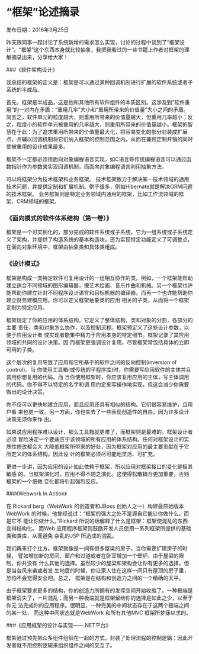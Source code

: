 # “框架”论述摘录

发布日期：2016年3月25日

昨天跟同事一起讨论了系统新增的需求怎么实现，讨论的过程中谈到了“框架设计”。“框架”这个东西本身就比较抽象，我把我看过的一些书籍上作者对框架的理解摘录出来，分享给大家！

###《软件架构设计》

我总结的框架的定义是：框架是可以通过某种回调机制进行扩展的软件系统或者子系统的半成品。

首先，框架是半成品，这是他和其他所有软件组件的本质区别。这涉及到“软件重用”的一对内在矛盾：“重用几率”大小和“重用所带来的价值量”大小之间的矛盾。简言之，软件单元的粒度越大，则重用所带来的价值量越大，但重用几率越小；反之，粒度小的软件单元被重用的几率越大，则重用所带来的价值量越小。框架的智慧在于此：为了追求重用所带来的价值量最大化，将容易变化的部分封装成扩展点，并辅以回调机制将它们纳入框架的控制范围之内，从而在兼顾定制开销的同时使被重用的设计成果最多。

框架不一定都必须用面向对象编程语言实现，如C语言等传统编程语言可以通过函数指针作为参数来实现回调机制，而面向对象编程语言利用抽象方法。

可以将框架分为技术框架和业务框架。 技术框架致力于解决某一技术领域的通用技术问题，并提供定制和扩展机制。例子很多，例如Hibernate就是解决ORM问题的技术框架。 业务框架则是特定业务领域内通用的框架，比如工作流领域的框架、CRM领域的框架。


### 《面向模式的软件体系结构（第一卷）》

框架是一个可实例化的，部分完成的软件系统或子系统，它为一组系统或子系统定义了架构，并提供了构造系统的基本构造块，还为实现特定功能定义了可调整点。在面向对象环境中，框架由抽象类和具体类组成。

### 《设计模式》

框架是构成一类特定软件可复用设计的一组相互协作的类。例如，一个框架能帮助建立适合不同领域的图形编辑器，像艺术绘画、音乐作曲和机械。另一个框架也许能帮助你建立针对不同程序设计语言和目标机器的编译器。而再一个也许能帮助你建立财务建模应用。你可以定义框架抽象类的应用 
相关的子类，从而将一个框架定制为特定应用。 

框架规定了你的应用的体系结构。它定义了整体结构，类和对象的分割，各部分的主要 
责任，类和对象怎么协作，以及控制流程。框架预定义了这些设计参数，以便于应用设计者 
或实现者能集中精力于应用本身的特定细节。框架记录了其应用领域的共同的设计决策。因 
而框架更强调设计复用，尽管框架常包括具体的立即可用的子类。 

这个层次的复用导致了应用和它所基于的软件之间的反向控制(inversion of control)。当 
你使用工具箱(或传统的子程序库)时，你需要写应用软件的主体并且调用你想复用的代码。而 
当你使用框架时，你应该复用应用的主体，写主体调用的代码。你不得不以特定的名字和调 
用约定来写操作地实现，但这会减少你需要做出的设计决策。 

你不仅可以更快地建立应用，而且应用还具有相似的结构。它们很容易维护，且用户看 
来也更一致。另一方面，你也失去了一些表现创造性的自由，因为许多设计决策无须你来作 
出。 

如果说应用程序难以设计，那么工具箱就更难了，而框架则是最难的。框架设计者必须 
冒险决定一个要适应于该领域的所有应用的体系结构。任何对框架设计的实质性修改都会大 
大降低框架所带来的好处，因为框架对应用的最主要贡献在于它所定义的体系结构。因此设 
计的框架必须尽可能地灵活、可扩充。 

更进一步讲，因为应用的设计如此依赖于框架，所以应用对框架接口的变化是极其敏感 
的。当框架演化时，应用不得不随之演化。这使得松散耦合更加重要，否则框架的一个细微 
变化都将引起强烈反应。

###《Webwork In Action》

在 Rickard berg（WebWork 的创造者和JBoss 创始人之一）构建最原始版本 
WebWork 的时候，他曾经说过：“框架的强大之处不是源自它能让你做什么，而是它不 
能让你做什么。”Rickard 所说的话解释了什么是框架：框架使混乱的东西变得结构化。 
而Web 应用程序框架则鼓励开发人员使用一系列框架所提供的基础类和类库，从而避免 
杂乱的JSP 所造成的混乱。 

我们再来打个比方。框架就像是一间有很多屋梁的房子，当你需要扩建房子的时候， 
譬如增加新的房间、窗户和过道或者在卧室增加一个壁炉，由于屋梁的限制，你并没有 
什么其他的选择。虽然较少的屋梁和架构会让你有更多的选择，但是当台风来袭或者发 
生地震的时候，你让家人住在这样一间只有屋顶的房子里，恐怕不会觉得安全吧。总之， 
框架是在结构和创造力之间的一个精确的天平。 

由于框架要求更多的结构，你的创造力所拥有的发挥空间开始收缩了。一种极端是 
框架消失了，一片混乱；而另一种极端就是框架留给你的选择是如此之少，以至于你无 
法完成你的应用程序。很明显，一种完美的中间状态存在于这两个极端之间的某一处， 
而这种中间状态就是WebWork 和所有其他MVC 框架所梦寐以求的。

###《应用框架的设计与实现——.NET平台》

框架通过预先把众多组件组织在一起的方式，封装了处理流程的控制逻辑；因此开发者就不用控制逻辑来组织组件之间的交互了。